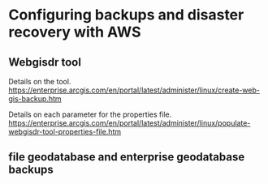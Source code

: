 # Configuring backups and disaster recovery with AWS

## Webgisdr tool
Details on the tool.
https://enterprise.arcgis.com/en/portal/latest/administer/linux/create-web-gis-backup.htm

Details on each parameter for the properties file.
https://enterprise.arcgis.com/en/portal/latest/administer/linux/populate-webgisdr-tool-properties-file.htm

## file geodatabase and enterprise geodatabase backups